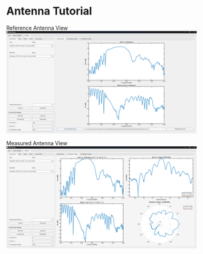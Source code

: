 # Antenna Tutorial

Reference Antenna View
![Reference Antenna](./assets/Ant/demo_refAnt.png)

Measured Antenna View
![Antenna Radiation Pattern](./assets/Ant/demo_2Dpattern.png)